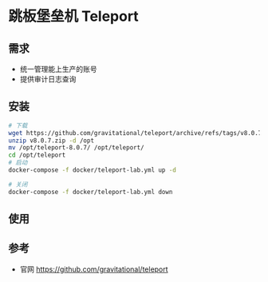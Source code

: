 # 跳板堡垒机 Teleport

## 需求

* 统一管理能上生产的账号
* 提供审计日志查询

## 安装

```bash
# 下载
wget https://github.com/gravitational/teleport/archive/refs/tags/v8.0.7.zip
unzip v8.0.7.zip -d /opt
mv /opt/teleport-8.0.7/ /opt/teleport/
cd /opt/teleport
# 启动
docker-compose -f docker/teleport-lab.yml up -d

# 关闭
docker-compose -f docker/teleport-lab.yml down
```

## 使用

## 参考

* 官网 <https://github.com/gravitational/teleport>